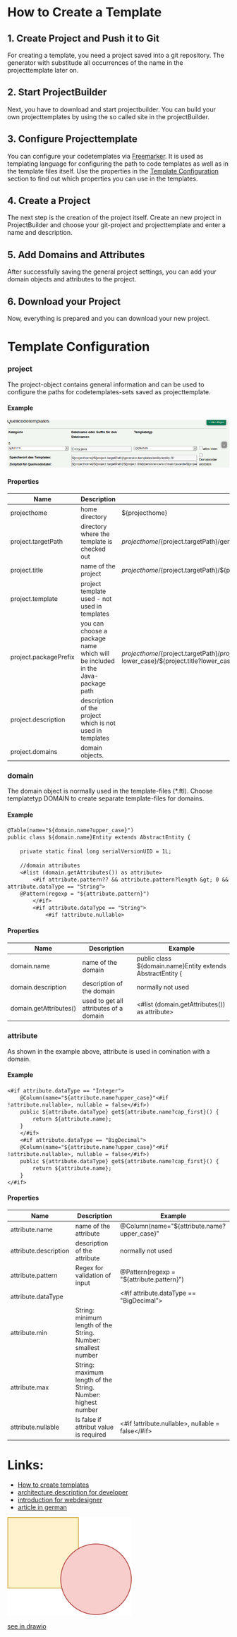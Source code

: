 # How to Create a Template

## 1. Create Project and Push it to Git

For creating a template, you need a project saved into a git repository. The generator with substitude all occurrences of the name in the projecttemplate later on.

## 2. Start ProjectBuilder

Next, you have to download and start projectbuilder. You can build your own projecttemplates by using the so called site in the projectBuilder. 

## 3. Configure Projecttemplate

You can configure your codetemplates via [Freemarker](https://freemarker.apache.org/). It is used as templating language for configuring the path to code templates as well as in the template files itself. Use the properties in the [Template Configuration](#template-configuration) section to find out which properties you can use in the templates.

## 4. Create a Project

The next step is the creation of the project itself. Create an new project in ProjectBuilder and choose your git-project and projecttemplate and enter a name and description.

## 5. Add Domains and Attributes

After successfully saving the general project settings, you can add your domain objects and attributes to the project. 

## 6. Download your Project

Now, everything is prepared and you can download your new project.

# Template Configuration

### **project** 

The project-object contains general information and can be used to configure the paths for codetemplates-sets saved as projecttemplate.

#### Example

![template screenshot](diagrams/template-screenshot.png)

#### Properties

| Name        | Description     |      Example  |
| ------------- |-------------| -------------|
| projecthome   | home directory | ${projecthome}|
| project.targetPath | directory where the template is checked out  | ${projecthome}/${project.targetPath}/generator-templates/entity/entity.ftl|
| project.title | name of the project | ${projecthome}/${project.targetPath}/${project.title}/persistence/ |
| project.template | project template used - not used in templates |  |
| project.packagePrefix | you can choose a package name which will be included in the Java-package path | ${projecthome}/${project.targetPath}/${project.title}/persistence/src/main/java/de/${project.packagePrefix?lower_case}/${project.title?lower_case}/entity/
| project.description | description of the project which is not used in templates | |
| project.domains | domain objects.   | |

### **domain**

The domain object is normally used in the template-files (*.ftl). Choose templatetyp DOMAIN to create separate template-files for domains.

#### Example
```
@Table(name="${domain.name?upper_case}")
public class ${domain.name}Entity extends AbstractEntity {
	
	private static final long serialVersionUID = 1L;
	
	//domain attributes
	<#list (domain.getAttributes()) as attribute> 
		<#if attribute.pattern?? && attribute.pattern?length &gt; 0 && attribute.dataType == "String">
	@Pattern(regexp = "${attribute.pattern}")
		</#if>	
		<#if attribute.dataType == "String">
			<#if !attribute.nullable>
```

#### Properties

| Name        | Description     |      Example  |
| ------------|-------------| -------------|
| domain.name | name of the domain | public class ${domain.name}Entity extends AbstractEntity { |
| domain.description | description of the domain | normally not used |
| domain.getAttributes() | used to get all attributes of a domain | <#list (domain.getAttributes()) as attribute> | 

### **attribute**

As shown in the example above, attribute is used in comination with a domain.

#### Example

```
<#if attribute.dataType == "Integer"> 
	@Column(name="${attribute.name?upper_case}"<#if !attribute.nullable>, nullable = false</#if>)
	public ${attribute.dataType} get${attribute.name?cap_first}() {
		return ${attribute.name};
	}
	</#if>
	<#if attribute.dataType == "BigDecimal"> 
	@Column(name="${attribute.name?upper_case}"<#if !attribute.nullable>, nullable = false</#if>)
	public ${attribute.dataType} get${attribute.name?cap_first}() {
		return ${attribute.name};
	}
</#if>
```

#### Properties

| Name        | Description     |      Example  |
| ------------|-------------| -------------|
| attribute.name | name of the attribute | @Column(name="${attribute.name?upper_case}" |
| attribute.description | description of the attribute | normally not used |
| attribute.pattern | Regex for validation of input | @Pattern(regexp = "${attribute.pattern}")| 
| attribute.dataType | | <#if attribute.dataType == "BigDecimal"> |
| attribute.min | String: minimum length of the String. Number: smallest number | |
| attribute.max | String: maximum length of the String. Number: highest number | |
| attribute.nullable | Is false if attribut value is required | <#if !attribute.nullable>, nullable = false</#if> |


# Links: 
* [How to create templates](https://gitlab.com/witchpou/lj-projectbuilder/blob/master/docuumentation/howto.md)
* [architecture description for developer](https://gitlab.com/witchpou/lj-projectbuilder/blob/master/docuumentation/architecture.md)
* [introduction for webdesigner](https://github.com/witchpou/lj-projectbuilder/blob/master/docuumentation/webdesign.md)
* [article in german](https://wp.starwit.de/wp-content/uploads/2017/02/03-2016-Java-aktuell-Anett-Hübner_Java-Enterprise-Anwendungen-effizient-...-4.pdf)

![Self-editing Diagram](diagrams/test.svg)

[see in drawio](https://www.draw.io/#Uhttps://github.com/witchpou/lj-projectbuilder/blob/master/documentation/diagrams/test.drawio)